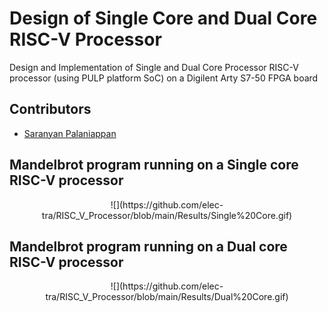 # Design of Single Core and Dual Core RISC-V Processor

Design and Implementation of Single and Dual Core Processor RISC-V processor (using PULP platform SoC) on a Digilent Arty S7-50 FPGA board

## Contributors

<!-- prettier-ignore-start -->

- [Saranyan Palaniappan](https://github.com/elec-tra)


## Mandelbrot program running on a Single core RISC-V processor

<p align="center">
  ![](https://github.com/elec-tra/RISC_V_Processor/blob/main/Results/Single%20Core.gif)
</p>


## Mandelbrot program running on a Dual core RISC-V processor

<p align="center">
  ![](https://github.com/elec-tra/RISC_V_Processor/blob/main/Results/Dual%20Core.gif)
</p>
